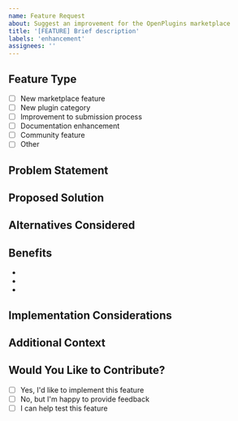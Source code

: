 ```yaml
---
name: Feature Request
about: Suggest an improvement for the OpenPlugins marketplace
title: '[FEATURE] Brief description'
labels: 'enhancement'
assignees: ''
---
```


## Feature Type

- [ ] New marketplace feature
- [ ] New plugin category
- [ ] Improvement to submission process
- [ ] Documentation enhancement
- [ ] Community feature
- [ ] Other

## Problem Statement

<!-- What problem does this feature solve? -->


## Proposed Solution

<!-- Describe your proposed solution -->


## Alternatives Considered

<!-- What alternatives have you considered? -->


## Benefits

<!-- How would this benefit the community? -->

-
-
-

## Implementation Considerations

<!-- Any technical considerations or challenges? -->


## Additional Context

<!-- Add any other context, mockups, or examples -->


## Would You Like to Contribute?

- [ ] Yes, I'd like to implement this feature
- [ ] No, but I'm happy to provide feedback
- [ ] I can help test this feature

